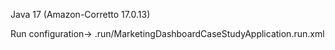 Java 17 (Amazon-Corretto 17.0.13)

Run configuration-> .run/MarketingDashboardCaseStudyApplication.run.xml